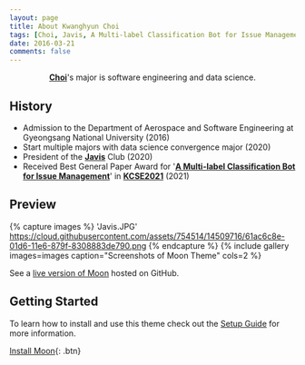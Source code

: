 ```yaml
---
layout: page
title: About Kwanghyun Choi
tags: [Choi, Javis, A Multi-label Classification Bot for Issue Management, KCSE2021]
date: 2016-03-21
comments: false
---
```


<center><a href="https://kwang-hyun.github.io/"><b>Choi</b></a>'s major is software engineering and data science.</center>

## History
* Admission to the Department of Aerospace and Software Engineering at Gyeongsang National University (2016)
* Start multiple majors with data science convergence major (2020)
* President of the <a href="https://javis-gnu.github.io/"><b>Javis</b></a> Club (2020)
* Received Best General Paper Award for '<a href="http://kcse2021.userinsight.co.kr/static/book/KCSE2021tocv7.pdf"><b>A Multi-label Classification Bot for Issue Management</b></a>' in <a href="http://kcse2021.userinsight.co.kr/"><b>KCSE2021</b></a> (2021)

## Preview

{% capture images %}
    'Javis.JPG'
    https://cloud.githubusercontent.com/assets/754514/14509716/61ac6c8e-01d6-11e6-879f-8308883de790.png
{% endcapture %}
{% include gallery images=images caption="Screenshots of Moon Theme" cols=2 %}

See a [live version of Moon](http://taylantatli.github.io/Moon) hosted on GitHub.

## Getting Started

To learn how to install and use this theme check out the [Setup Guide](http://taylantatli.me/Moon/moon-theme/) for more information.

[Install Moon](https://github.com/TaylanTatli/Moon){: .btn}
